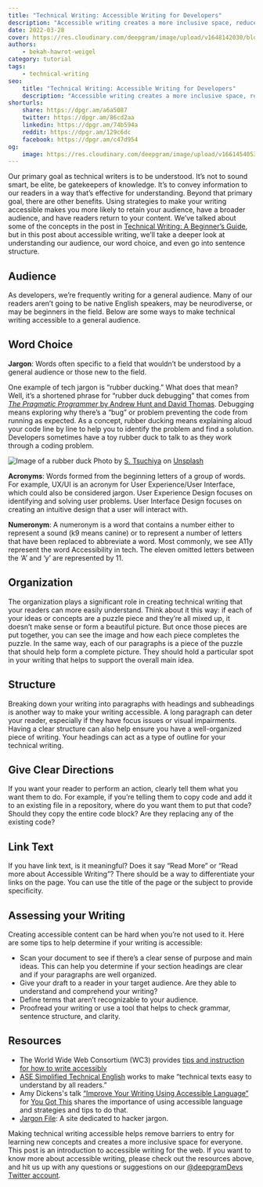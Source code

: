 ```yaml
---
title: "Technical Writing: Accessible Writing for Developers"
description: "Accessible writing creates a more inclusive space, reduces gatekeeping, and provides clarity for your readers."
date: 2022-03-28
cover: https://res.cloudinary.com/deepgram/image/upload/v1648142030/blog/2022/03/technical-writing-accessible-writing-for-developers/accessible-writing%402x.jpg
authors:
    - bekah-hawrot-weigel
category: tutorial
tags:
    - technical-writing
seo:
    title: "Technical Writing: Accessible Writing for Developers"
    description: "Accessible writing creates a more inclusive space, reduces gatekeeping, and provides clarity for your readers."
shorturls:
    share: https://dpgr.am/a6a5087
    twitter: https://dpgr.am/86cd2aa
    linkedin: https://dpgr.am/74b594a
    reddit: https://dpgr.am/129c6dc
    facebook: https://dpgr.am/c47d954
og:
    image: https://res.cloudinary.com/deepgram/image/upload/v1661454053/blog/technical-writing-accessible-writing-for-developers/ograph.png
---
```


Our primary goal as technical writers is to be understood. It’s not to sound smart, be elite, be gatekeepers of knowledge. It’s to convey information to our readers in a way that’s effective for understanding. Beyond that primary goal, there are other benefits. Using strategies to make your writing accessible makes you more likely to retain your audience, have a broader audience, and have readers return to your content. We’ve talked about some of the concepts in the post in [Technical Writing: A Beginner’s Guide](https://developers.deepgram.com/blog/2022/03/technical-writing-a-beginners-guide/), but in this post about accessible writing, we’ll take a deeper look at understanding our audience, our word choice, and even go into sentence structure.

## Audience

As developers, we’re frequently writing for a general audience. Many of our readers aren’t going to be native English speakers, may be neurodiverse, or may be beginners in the field. Below are some ways to make technical writing accessible to a general audience.

## Word Choice

**Jargon**: Words often specific to a field that wouldn’t be understood by a general audience or those new to the field.

One example of tech jargon is “rubber ducking.” What does that mean? Well, it’s a shortened phrase for “rubber duck debugging” that comes from [*The Pragmatic Programmer* by Andrew Hunt and David Thomas](https://en.wikipedia.org/wiki/The_Pragmatic_Programmer).  Debugging means exploring why there’s a “bug” or problem preventing the code from running as expected. As a concept, rubber ducking means explaining aloud your code line by line to help you to identify the problem and find a solution. Developers sometimes have a toy rubber duck to talk to as they work through a coding problem.

![Image of a rubber duck](https://res.cloudinary.com/deepgram/image/upload/v1648142036/blog/2022/03/technical-writing-accessible-writing-for-developers/rubber-duck.jpg)
Photo by [S. Tsuchiya](https://unsplash.com/@s_tsuchiya?utm_source=unsplash\&utm_medium=referral\&utm_content=creditCopyText) on [Unsplash](https://unsplash.com/?utm_source=unsplash\&utm_medium=referral\&utm_content=creditCopyText)

**Acronyms**: Words formed from the beginning letters of a group of words. For example, UX/UI is an acronym for User Experience/User Interface, which could also be considered jargon. User Experience Design focuses on identifying and solving user problems. User Interface Design focuses on creating an intuitive design that a user will interact with.

**Numeronym**: A numeronym is a word that contains a number either to represent a sound (k9 means canine) or to represent a number of letters that have been replaced to abbreviate a word. Most commonly, we see A11y represent the word Accessibility in tech. The eleven omitted letters between the ‘A’ and ‘y’ are represented by 11.

## Organization

The organization plays a significant role in creating technical writing that your readers can more easily understand. Think about it this way: if each of your ideas or concepts are a puzzle piece and they’re all mixed up, it doesn’t make sense or form a beautiful picture. But once those pieces are put together, you can see the image and how each piece completes the puzzle. In the same way, each of our paragraphs is a piece of the puzzle that should help form a complete picture. They should hold a particular spot in your writing that helps to support the overall main idea.

## Structure

Breaking down your writing into paragraphs with headings and subheadings is another way to make your writing accessible. A long paragraph can deter your reader, especially if they have focus issues or visual impairments. Having a clear structure can also help ensure you have a well-organized piece of writing. Your headings can act as a type of outline for your technical writing.

## Give Clear Directions

If you want your reader to perform an action, clearly tell them what you want them to do. For example, if you’re telling them to copy code and add it to an existing file in a repository, where do you want them to put that code? Should they copy the entire code block? Are they replacing any of the existing code?

## Link Text

If you have link text, is it meaningful? Does it say “Read More” or “Read more about Accessible Writing”? There should be a way to differentiate your links on the page. You can use the title of the page or the subject to provide specificity.

## Assessing your Writing

Creating accessible content can be hard when you’re not used to it. Here are some tips to help determine if your writing is accessible:

*   Scan your document to see if there’s a clear sense of purpose and main ideas. This can help you determine if your section headings are clear and if your paragraphs are well organized.
*   Give your draft to a reader in your target audience. Are they able to understand and comprehend your writing?
*   Define terms that aren’t recognizable to your audience.
*   Proofread your writing or use a tool that helps to check grammar, sentence structure, and clarity.

## Resources

*   The World Wide Web Consortium (WC3) provides [tips and instruction for how to write accessibly](https://www.w3.org/WAI/tips/writing/)
*   [ASE Simplified Technical English](https://asd-ste100.org/about.html) works to make “technical texts easy to understand by all readers.”
*   Amy Dickens's talk [“Improve Your Writing Using Accessible Language”](https://yougotthis.io/talks/improve-writing-using-accessible-language/) for [You Got This](https://yougotthis.io/) shares the importance of using accessible language and strategies and tips to do that.
*   [Jargon File](http://www.catb.org/jargon/): A site dedicated to hacker jargon.

Making technical writing accessible helps remove barriers to entry for learning new concepts and creates a more inclusive space for everyone. This post is an introduction to accessible writing for the web. If you want to know more about accessible writing, please check out the resources above, and hit us up with any questions or suggestions on our [@deepgramDevs Twitter account](https://twitter.com/DeepgramDevs).

        